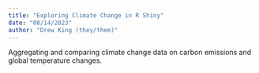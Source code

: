```yaml
---
title: "Exploring Climate Change in R Shiny"
date: "08/14/2023"
author: "Drew King (they/them)"
---
```


Aggregating and comparing climate change data on carbon emissions and global temperature changes.
